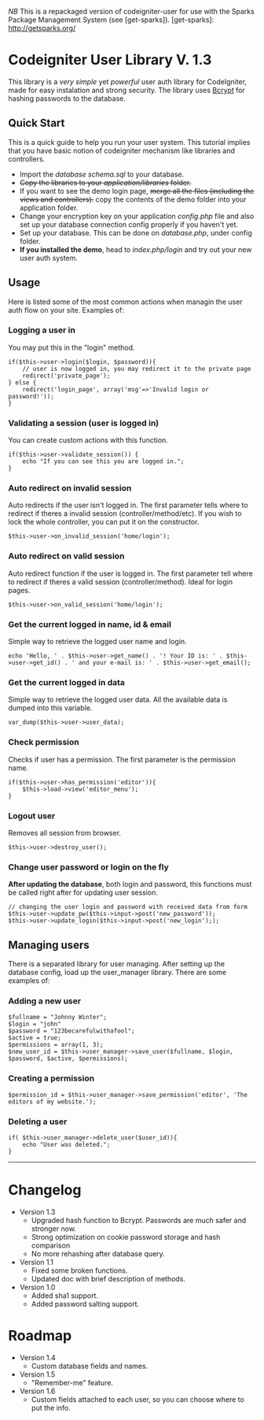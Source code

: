 *NB* This is a repackaged version of codeigniter-user for use with the Sparks Package Management System (see [get-sparks]).
[get-sparks]: http://getsparks.org/

# Codeigniter User Library V. 1.3
This library is a *very simple* yet *powerful* user auth library for CodeIgniter, made for easy instalation and strong security. The library uses [Bcrypt](http://codahale.com/how-to-safely-store-a-password/) for hashing passwords to the database.
## Quick Start
This is a quick guide to help you run your user system. This tutorial implies that you have basic notion of codeigniter mechanism like libraries and controllers.

* Import the _database schema.sql_ to your database.
* <del>Copy the libraries to your _application/libraries_ folder.</del>
* If you want to see the demo login page, <del>merge all the files (including the views and controllers).</del> copy the contents of the demo folder into your application folder.
* Change your encryption key on your application _config.php_ file and also set up your database connection config properly if you haven't yet.
* Set up your database. This can be done on _database.php_, under config folder.
* **If you installed the demo**, head to _index.php/login_ and try out your new user auth system.

## Usage
Here is listed some of the most common actions when managin the user auth flow on your site. Examples of:
### Logging a user in
You may put this in the "login" method.

    if($this->user->login($login, $password)){
		// user is now logged in, you may redirect it to the private page
		redirect('private_page');
	} else {
		redirect('login_page', array('msg'=>'Invalid login or password!'));
	}
### Validating a session (user is logged in)
You can create custom actions with this function.

	if($this->user->validate_session()) {
		echo "If you can see this you are logged in.";
	}

### Auto redirect on invalid session
Auto redirects if the user isn't logged in. The first parameter tells where to redirect if theres a invalid session (controller/method/etc). If you wish to lock the whole controller, you can put it on the constructor.

	$this->user->on_invalid_session('home/login');

### Auto redirect on valid session
Auto redirect function if the user is logged in. The first parameter tell where to redirect if theres a valid session (controller/method). Ideal for login pages.

	$this->user->on_valid_session('home/login');

### Get the current logged in name, id & email
Simple way to retrieve the logged user name and login.

	echo 'Hello, ' . $this->user->get_name() . '! Your ID is: ' . $this->user->get_id() . ' and your e-mail is: ' . $this->user->get_email();


### Get the current logged in data
Simple way to retrieve the logged user data. All the available data is dumped into this variable.

	var_dump($this->user->user_data);


### Check permission
Checks if user has a permission. The first parameter is the permission name.

	if($this->user->has_permission('editor')){
		$this->load->view('editor_menu');
	}


### Logout user
Removes all session from browser. 

	$this->user->destroy_user();


### Change user password or login on the fly
**After updating the database**, both login and password, this functions must be called right after for updating user session.

	// changing the user login and password with received data from form
	$this->user->update_pw($this->input->post('new_password'));
	$this->user->update_login($this->input->post('new_login'););


## Managing users
There is a separated library for user managing. After setting up the database config, load up the user_manager library. There are some examples of:

### Adding a new user
	$fullname = "Johnny Winter";
	$login = "john"
	$password = "123becarefulwithafool";
	$active = true;
	$permissions = array(1, 3);
	$new_user_id = $this->user_manager->save_user($fullname, $login, $password, $active, $permissions);


### Creating a permission
	$permission_id = $this->user_manager->save_permission('editor', 'The editors of my website.');

### Deleting a user
	if( $this->user_manager->delete_user($user_id)){
		echo "User was deleted.";
	}

---
# Changelog
* Version 1.3
	* Upgraded hash function to Bcrypt. Passwords are much safer and stronger now.
	* Strong optimization on cookie password storage and hash comparison
	* No more rehashing after database query.
* Version 1.1
	* Fixed some broken functions.
	* Updated doc with brief description of methods.
* Version 1.0
	* Added sha1 support.
	* Added password salting support.

# Roadmap
* Version 1.4
	* Custom database fields and names.
* Version 1.5
	* "Remember-me" feature.
* Version 1.6
	* Custom fields attached to each user, so you can choose where to put the info.
